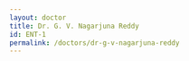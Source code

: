 ```yaml
---
layout: doctor
title: Dr. G. V. Nagarjuna Reddy
id: ENT-1
permalink: /doctors/dr-g-v-nagarjuna-reddy
---
```

